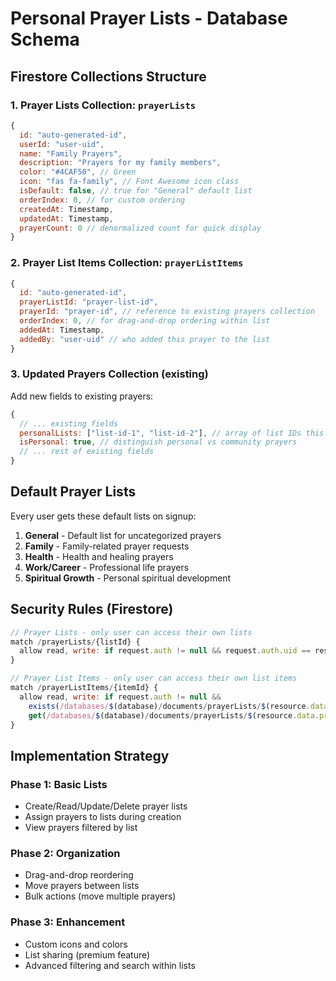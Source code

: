 # Personal Prayer Lists - Database Schema

## Firestore Collections Structure

### 1. Prayer Lists Collection: `prayerLists`
```javascript
{
  id: "auto-generated-id",
  userId: "user-uid",
  name: "Family Prayers",
  description: "Prayers for my family members",
  color: "#4CAF50", // Green
  icon: "fas fa-family", // Font Awesome icon class
  isDefault: false, // true for "General" default list
  orderIndex: 0, // for custom ordering
  createdAt: Timestamp,
  updatedAt: Timestamp,
  prayerCount: 0 // denormalized count for quick display
}
```

### 2. Prayer List Items Collection: `prayerListItems`
```javascript
{
  id: "auto-generated-id",
  prayerListId: "prayer-list-id",
  prayerId: "prayer-id", // reference to existing prayers collection
  orderIndex: 0, // for drag-and-drop ordering within list
  addedAt: Timestamp,
  addedBy: "user-uid" // who added this prayer to the list
}
```

### 3. Updated Prayers Collection (existing)
Add new fields to existing prayers:
```javascript
{
  // ... existing fields
  personalLists: ["list-id-1", "list-id-2"], // array of list IDs this prayer belongs to
  isPersonal: true, // distinguish personal vs community prayers
  // ... rest of existing fields
}
```

## Default Prayer Lists

Every user gets these default lists on signup:
1. **General** - Default list for uncategorized prayers
2. **Family** - Family-related prayer requests
3. **Health** - Health and healing prayers
4. **Work/Career** - Professional life prayers
5. **Spiritual Growth** - Personal spiritual development

## Security Rules (Firestore)

```javascript
// Prayer Lists - only user can access their own lists
match /prayerLists/{listId} {
  allow read, write: if request.auth != null && request.auth.uid == resource.data.userId;
}

// Prayer List Items - only user can access their own list items
match /prayerListItems/{itemId} {
  allow read, write: if request.auth != null && 
    exists(/databases/$(database)/documents/prayerLists/$(resource.data.prayerListId)) &&
    get(/databases/$(database)/documents/prayerLists/$(resource.data.prayerListId)).data.userId == request.auth.uid;
}
```

## Implementation Strategy

### Phase 1: Basic Lists
- Create/Read/Update/Delete prayer lists
- Assign prayers to lists during creation
- View prayers filtered by list

### Phase 2: Organization
- Drag-and-drop reordering
- Move prayers between lists
- Bulk actions (move multiple prayers)

### Phase 3: Enhancement
- Custom icons and colors
- List sharing (premium feature)
- Advanced filtering and search within lists